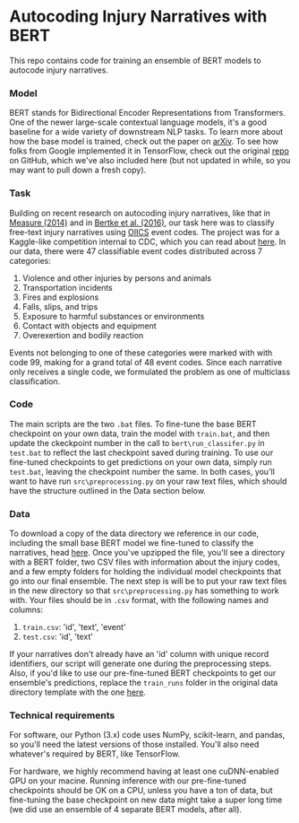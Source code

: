 # Autocoding Injury Narratives with BERT
This repo contains code for training an ensemble of BERT models to autocode injury narratives. 

### Model
BERT stands for Bidirectional Encoder Representations from Transformers. One of the newer large-scale contextual language models, it's a good baseline for a wide variety of downstream NLP tasks. To learn more about how the base model is trained, check out the paper on [arXiv](https://arxiv.org/abs/1810.04805). To see how folks from Google implemented it in TensorFlow, check out the original [repo](https://github.com/google-research/bert) on GitHub, which we've also included here (but not updated in while, so you may want to pull down a fresh copy).

### Task
Building on recent research on autocoding injury narratives, like that in [Measure (2014)](https://www.bls.gov/iif/deep-neural-networks.pdf) and in [Bertke et al. (2016)](https://www.ncbi.nlm.nih.gov/pmc/articles/PMC4915551/), our task here was to classify free-text injury narratives using [OIICS](https://wwwn.cdc.gov/wisards/oiics/Trees/MultiTree.aspx?Year=2012) event codes. The project was for a Kaggle-like competition internal to CDC, which you can read about [here](https://www.cdc.gov/od/science/technology/innovation/innovationfund.htm). In our data, there were 47 classifiable event codes distributed across 7 categories:

  1. Violence and other injuries by persons and animals
  2. Transportation incidents
  3. Fires and explosions
  4. Falls, slips, and trips
  5. Exposure to harmful substances or environments
  6. Contact with objects and equipment
  7. Overexertion and bodily reaction

Events not belonging to one of these categories were marked with with code 99, making for a grand total of 48 event codes. Since each narrative only receives a single code, we formulated the problem as one of multiclass classification.

### Code
The main scripts are the two ```.bat``` files. To fine-tune the base BERT checkpoint on your own data, train the model with ```train.bat```, and then update the ckeckpoint number in the call to ```bert\run_classifer.py``` in ```test.bat``` to reflect the last checkpoint saved during training. To use our fine-tuned checkpoints to get predictions on your own data, simply run ```test.bat```, leaving the checkpoint number the same. In both cases, you'll want to have run ```src\preprocessing.py``` on your raw text files, which should have the structure outlined in the Data section below. 

### Data
To download a copy of the data directory we reference in our code, including the small base BERT model we fine-tuned to classify the narratives, head [here](https://www.dropbox.com/s/10iu4rslh6pre81/injury_autocoding.zip?dl=1). Once you've upzipped the file, you'll see a directory with a BERT folder, two CSV files with information about the injury codes, and a few empty folders for holding the individual model checkpoints that go into our final ensemble. The next step is will be to put your raw text files in the new directory so that ```src\preprocessing.py``` has something to work with. Your files should be in ```.csv``` format, with the following names and columns:

  1. ```train.csv```: 'id', 'text', 'event'
  2. ```test.csv```: 'id', 'text'

If your narratives don't already have an 'id' column with unique record identifiers, our script will generate one during the preprocessing steps. Also, if you'd like to use our pre-fine-tuned BERT checkpoints to get our ensemble's predictions, replace the ```train_runs``` folder in the original data directory template with the one [here](https://www.dropbox.com/s/3syexlfa3a6uyfm/train_runs.zip?dl=1). 

### Technical requirements
For software, our Python (3.x) code uses NumPy, scikit-learn, and pandas, so you'll need the latest versions of those installed. You'll also need whatever's required by BERT, like TensorFlow. 

For hardware, we highly recommend having at least one cuDNN-enabled GPU on your macine. Running inference with our pre-fine-tuned checkpoints should be OK on a CPU, unless you have a ton of data, but fine-tuning the base checkpoint on new data might take a super long time (we did use an ensemble of 4 separate BERT models, after all). 
